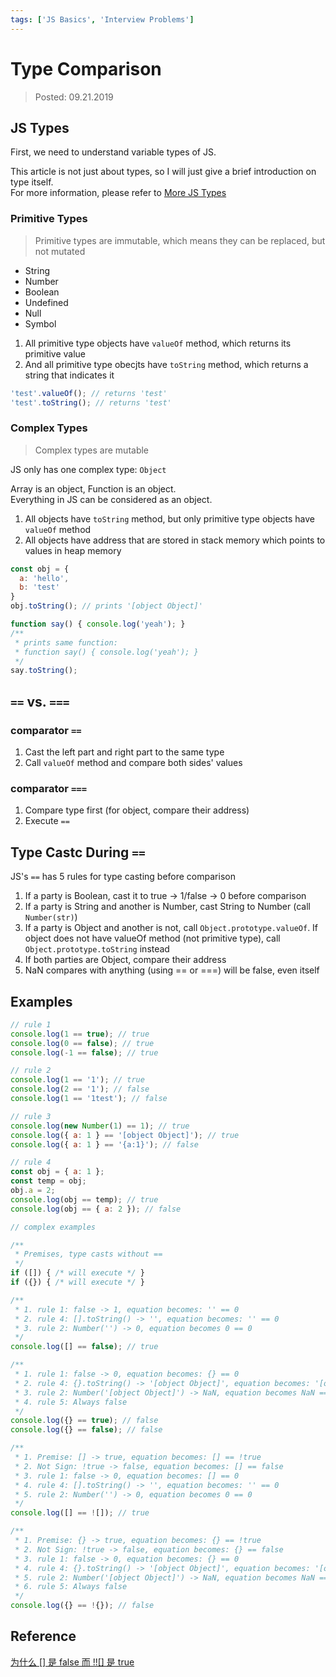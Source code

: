 ```yaml
---
tags: ['JS Basics', 'Interview Problems']
---
```


# Type Comparison

> Posted: 09.21.2019

<Tag />

## JS Types

First, we need to understand variable types of JS.

This article is not just about types, so I will just give a brief introduction on type itself.  
For more information, please refer to [More JS Types](/js-basics/moreTypes.md)


### Primitive Types

> Primitive types are immutable, which means they can be replaced, but not mutated

- String
- Number
- Boolean
- Undefined
- Null
- Symbol

1. All primitive type objects have `valueOf` method, which returns its primitive value  
2. And all primitive type obecjts have `toString` method, which returns a string that indicates it

```javascript
'test'.valueOf(); // returns 'test'
'test'.toString(); // returns 'test'
```

### Complex Types

> Complex types are mutable

JS only has one complex type: `Object`

Array is an object, Function is an object.  
Everything in JS can be considered as an object.

1. All objects have `toString` method, but only primitive type objects have `valueOf` method
2. All objects have address that are stored in stack memory which points to values in heap memory

```javascript
const obj = {
  a: 'hello',
  b: 'test'
}
obj.toString(); // prints '[object Object]'
```

```javascript
function say() { console.log('yeah'); }
/**
 * prints same function: 
 * function say() { console.log('yeah'); }
 */
say.toString();
```

## `==` vs. `===`

### comparator `==`

1. Cast the left part and right part to the same type
2. Call `valueOf` method and compare both sides' values

### comparator `===`

1. Compare type first (for object, compare their address)
2. Execute `==`

## Type Castc During `==`

JS's `==` has 5 rules for type casting before comparison

1. If a party is Boolean, cast it to true -> 1/false -> 0 before comparison
2. If a party is String and another is Number, cast String to Number (call `Number(str)`)
3. If a party is Object and another is not, call `Object.prototype.valueOf`. If object does 
not have valueOf method (not primitive type), call `Object.prototype.toString` instead
4. If both parties are Object, compare their address
5. NaN compares with anything (using == or ===) will be false, even itself

## Examples

```javascript
// rule 1
console.log(1 == true); // true
console.log(0 == false); // true
console.log(-1 == false); // true
```

```javascript
// rule 2
console.log(1 == '1'); // true
console.log(2 == '1'); // false
console.log(1 == '1test'); // false
```

```javascript
// rule 3
console.log(new Number(1) == 1); // true
console.log({ a: 1 } == '[object Object]'); // true
console.log({ a: 1 } == '{a:1}'); // false
```

```javascript
// rule 4
const obj = { a: 1 };
const temp = obj;
obj.a = 2;
console.log(obj == temp); // true
console.log(obj == { a: 2 }); // false
```

```javascript
// complex examples

/**
 * Premises, type casts without ==
 */
if ([]) { /* will execute */ } 
if ({}) { /* will execute */ } 

/**
 * 1. rule 1: false -> 1, equation becomes: '' == 0
 * 2. rule 4: [].toString() -> '', equation becomes: '' == 0
 * 3. rule 2: Number('') -> 0, equation becomes 0 == 0
 */
console.log([] == false); // true

/**
 * 1. rule 1: false -> 0, equation becomes: {} == 0
 * 2. rule 4: {}.toString() -> '[object Object]', equation becomes: '[object Object]' == 0
 * 3. rule 2: Number('[object Object]') -> NaN, equation becomes NaN == 0
 * 4. rule 5: Always false
 */
console.log({} == true); // false
console.log({} == false); // false

/**
 * 1. Premise: [] -> true, equation becomes: [] == !true
 * 2. Not Sign: !true -> false, equation becomes: [] == false
 * 3. rule 1: false -> 0, equation becomes: [] == 0
 * 4. rule 4: [].toString() -> '', equation becomes: '' == 0
 * 5. rule 2: Number('') -> 0, equation becomes 0 == 0
 */
console.log([] == ![]); // true

/**
 * 1. Premise: {} -> true, equation becomes: {} == !true
 * 2. Not Sign: !true -> false, equation becomes: {} == false
 * 3. rule 1: false -> 0, equation becomes: {} == 0
 * 4. rule 4: {}.toString() -> '[object Object]', equation becomes: '[object Object]' == 0
 * 5. rule 2: Number('[object Object]') -> NaN, equation becomes NaN == 0
 * 6. rule 5: Always false
 */
console.log({} == !{}); // false
```

## Reference

[为什么 \[\] 是 false 而 !!\[\] 是 true](https://www.h5jun.com/post/why-false-why-true.html)

<Disqus />